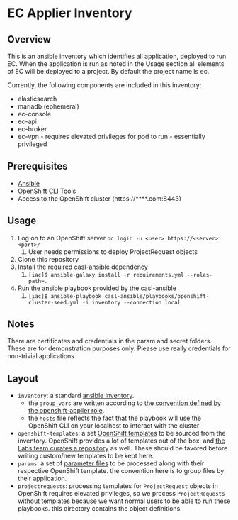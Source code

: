 # EC Applier Inventory


## Overview
This is an ansible inventory which identifies all application, deployed to run EC. When the application is run as noted in the Usage section all elements of EC will be deployed to a project. By default the project name is ec. 

Currently, the following components are included in this inventory:
* elasticsearch
* mariadb (ephemeral)
* ec-console
* ec-api
* ec-broker
* ec-vpn - requires elevated privileges for pod to run - essentially privileged

## Prerequisites
* [Ansible](http://docs.ansible.com/ansible/latest/intro_installation.html)
* [OpenShift CLI Tools](https://docs.openshift.com/container-platform/3.7/cli_reference/get_started_cli.html)
* Access to the OpenShift cluster (https://****.com:8443)

## Usage
1. Log on to an OpenShift server `oc login -u <user> https://<server>:<port>/`
    1. User needs permissions to deploy ProjectRequest objects
2. Clone this repository
3. Install the required [casl-ansible](https://github.com/redhat-cop/casl-ansible) dependency
    1. `[iac]$ ansible-galaxy install -r requirements.yml --roles-path=.`
4. Run the ansible playbook provided by the casl-ansible
    1. `[iac]$ ansible-playbook casl-ansible/playbooks/openshift-cluster-seed.yml -i inventory --connection local`

## Notes

There are certificates and credentials in the param and secret folders. These are for demonstration purposes only. Please use really credentials for non-trivial applications

## Layout
- `inventory`: a standard [ansible inventory](http://docs.ansible.com/ansible/latest/intro_inventory.html). 
  - the `group_vars` are written according to [the convention defined by the openshift-applier role](https://github.com/redhat-cop/casl-ansible/tree/master/roles/openshift-applier#sourcing-openshift-object-definitions).
  -  the `hosts` file reflects the fact that the playbook will use the OpenShift CLI on your localhost to interact with the cluster
- `openshift-templates`: a set [OpenShift templates](https://docs.openshift.com/container-platform/3.7/dev_guide/templates.html) to be sourced from the inventory. OpenShift provides a lot of templates out of the box, and [the Labs team curates a repository](https://github.com/rht-labs/labs-ci-cd/tree/master/templates) as well. These should be favored before writing custom/new templates to be kept here.
- `params`: a set of [parameter files](https://docs.openshift.com/container-platform/3.7/dev_guide/templates.html#templates-parameters) to be processed along with their respective OpenShift template. the convention here is to group files by their application.
- `projectrequests`: processing templates for `ProjectRequest` objects in OpenShift requires elevated privileges, so we process `ProjectRequests` without templates because we want normal users to be able to run these playbooks. this directory contains the object definitions.
